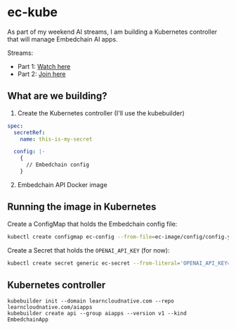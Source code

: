 # ec-kube

As part of my weekend AI streams, I am building a Kubernetes controller that will manage Embedchain AI apps.

Streams:
- Part 1: [Watch here](https://www.youtube.com/watch?v=X-irXixeo1Y)
- Part 2: [Join here](https://www.youtube.com/watch?v=q2sG9cRJh-w)

## What are we building?

1. Create the Kubernetes controller (I'll use the kubebuilder)

```yaml
spec:
  secretRef:
    name: this-is-my-secret

  config: |-
    {
      // Embedchain config
    }
```

2. Embedchain API Docker image

## Running the image in Kubernetes

Create a ConfigMap that holds the Embedchain config file:

```sh
kubectl create configmap ec-config --from-file=ec-image/config/config.yaml
```

Create a Secret that holds the `OPENAI_API_KEY` (for now):

```sh
kubectl create secret generic ec-secret --from-literal='OPENAI_API_KEY=${OPENAI_API_KEY}'
```

## Kubernetes controller

```shell
kubebuilder init --domain learncloudnative.com --repo learncloudnative.com/aiapps
kubebuilder create api --group aiapps --version v1 --kind EmbedchainApp
```
